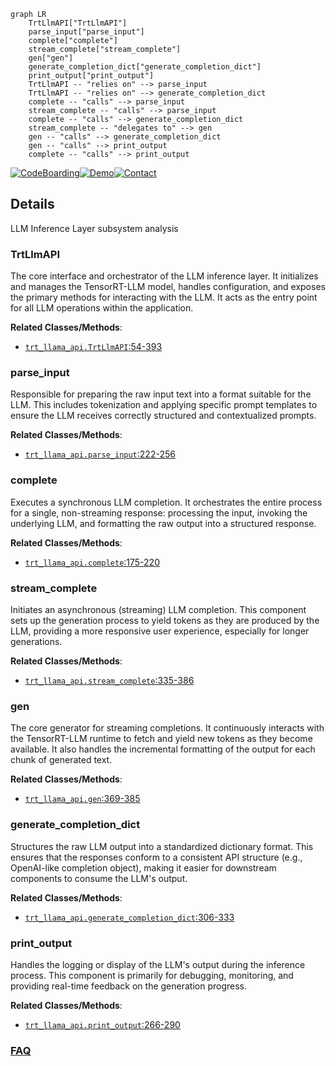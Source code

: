 ```mermaid
graph LR
    TrtLlmAPI["TrtLlmAPI"]
    parse_input["parse_input"]
    complete["complete"]
    stream_complete["stream_complete"]
    gen["gen"]
    generate_completion_dict["generate_completion_dict"]
    print_output["print_output"]
    TrtLlmAPI -- "relies on" --> parse_input
    TrtLlmAPI -- "relies on" --> generate_completion_dict
    complete -- "calls" --> parse_input
    stream_complete -- "calls" --> parse_input
    complete -- "calls" --> generate_completion_dict
    stream_complete -- "delegates to" --> gen
    gen -- "calls" --> generate_completion_dict
    gen -- "calls" --> print_output
    complete -- "calls" --> print_output
```

[![CodeBoarding](https://img.shields.io/badge/Generated%20by-CodeBoarding-9cf?style=flat-square)](https://github.com/CodeBoarding/CodeBoarding)[![Demo](https://img.shields.io/badge/Try%20our-Demo-blue?style=flat-square)](https://www.codeboarding.org/demo)[![Contact](https://img.shields.io/badge/Contact%20us%20-%20contact@codeboarding.org-lightgrey?style=flat-square)](mailto:contact@codeboarding.org)

## Details

LLM Inference Layer subsystem analysis

### TrtLlmAPI
The core interface and orchestrator of the LLM inference layer. It initializes and manages the TensorRT-LLM model, handles configuration, and exposes the primary methods for interacting with the LLM. It acts as the entry point for all LLM operations within the application.


**Related Classes/Methods**:

- <a href="https://github.com/KingXHJ/trt-llm-rag-linux/blob/master/trt_llama_api.py#L54-L393" target="_blank" rel="noopener noreferrer">`trt_llama_api.TrtLlmAPI`:54-393</a>


### parse_input
Responsible for preparing the raw input text into a format suitable for the LLM. This includes tokenization and applying specific prompt templates to ensure the LLM receives correctly structured and contextualized prompts.


**Related Classes/Methods**:

- <a href="https://github.com/KingXHJ/trt-llm-rag-linux/blob/master/trt_llama_api.py#L222-L256" target="_blank" rel="noopener noreferrer">`trt_llama_api.parse_input`:222-256</a>


### complete
Executes a synchronous LLM completion. It orchestrates the entire process for a single, non-streaming response: processing the input, invoking the underlying LLM, and formatting the raw output into a structured response.


**Related Classes/Methods**:

- <a href="https://github.com/KingXHJ/trt-llm-rag-linux/blob/master/trt_llama_api.py#L175-L220" target="_blank" rel="noopener noreferrer">`trt_llama_api.complete`:175-220</a>


### stream_complete
Initiates an asynchronous (streaming) LLM completion. This component sets up the generation process to yield tokens as they are produced by the LLM, providing a more responsive user experience, especially for longer generations.


**Related Classes/Methods**:

- <a href="https://github.com/KingXHJ/trt-llm-rag-linux/blob/master/trt_llama_api.py#L335-L386" target="_blank" rel="noopener noreferrer">`trt_llama_api.stream_complete`:335-386</a>


### gen
The core generator for streaming completions. It continuously interacts with the TensorRT-LLM runtime to fetch and yield new tokens as they become available. It also handles the incremental formatting of the output for each chunk of generated text.


**Related Classes/Methods**:

- <a href="https://github.com/KingXHJ/trt-llm-rag-linux/blob/master/trt_llama_api.py#L369-L385" target="_blank" rel="noopener noreferrer">`trt_llama_api.gen`:369-385</a>


### generate_completion_dict
Structures the raw LLM output into a standardized dictionary format. This ensures that the responses conform to a consistent API structure (e.g., OpenAI-like completion object), making it easier for downstream components to consume the LLM's output.


**Related Classes/Methods**:

- <a href="https://github.com/KingXHJ/trt-llm-rag-linux/blob/master/trt_llama_api.py#L306-L333" target="_blank" rel="noopener noreferrer">`trt_llama_api.generate_completion_dict`:306-333</a>


### print_output
Handles the logging or display of the LLM's output during the inference process. This component is primarily for debugging, monitoring, and providing real-time feedback on the generation progress.


**Related Classes/Methods**:

- <a href="https://github.com/KingXHJ/trt-llm-rag-linux/blob/master/trt_llama_api.py#L266-L290" target="_blank" rel="noopener noreferrer">`trt_llama_api.print_output`:266-290</a>




### [FAQ](https://github.com/CodeBoarding/GeneratedOnBoardings/tree/main?tab=readme-ov-file#faq)